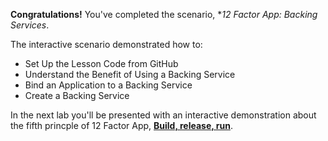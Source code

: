 **Congratulations!** You've completed the scenario, **12 Factor App: Backing Services*.


The interactive scenario demonstrated how to:

* Set Up the Lesson Code from GitHub
* Understand the Benefit of Using a Backing Service
* Bind an Application to a Backing Service
* Create a Backing Service


In the next lab you'll be presented with an interactive demonstration about the fifth princple of 12 Factor App, **[Build, release, run](https://12factor.net/build-release-run)**.
